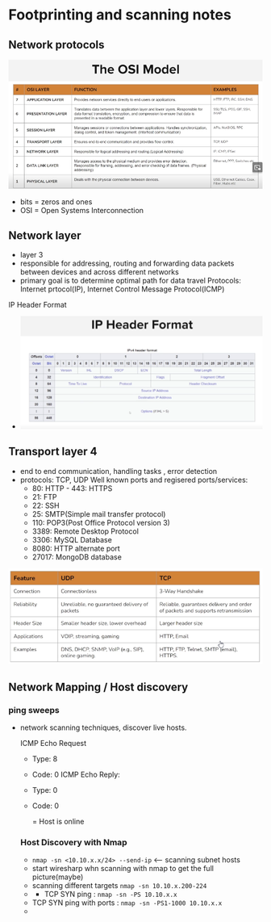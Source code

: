 # Footprinting and scanning notes

## Network protocols

![alt text](/assets/OSImodel.png)

- bits = zeros and ones
- OSI = Open Systems Interconnection

## Network layer

- layer 3
- responsible for addressing, routing and forwarding data packets between devices and across different networks
- primary goal is to determine optimal path for data travel
  Protocols: Internet prtocol(IP), Internet Control Message Protocol(ICMP)

IP Header Format

- ![alt text](/assets/IP_header_format.png)

## Transport layer 4

- end to end communication, handling tasks , error detection
- protocols: TCP, UDP
  Well known ports and regisered ports/services:
  - 80: HTTP - 443: HTTPS
  - 21: FTP
  - 22: SSH
  - 25: SMTP(Simple mail transfer protocol)
  - 110: POP3(Post Office Protocol version 3)
  - 3389: Remote Desktop Protocol
  - 3306: MySQL Database
  - 8080: HTTP alternate port
  - 27017: MongoDB database

![alt text](/assets/tcp_udp_comparison.png)

## Network Mapping / Host discovery

### ping sweeps

- network scanning techniques, discover live hosts.

  ICMP Echo Request

  - Type: 8
  - Code: 0
    ICMP Echo Reply:
  - Type: 0
  - Code: 0

    = Host is online

  ### Host Discovery with Nmap

  - `nmap -sn <10.10.x.x/24> --send-ip` <-- scanning subnet hosts
  - start wiresharp whn scanning with nmap to get the full picture(maybe)
  - scanning different targets `nmap -sn 10.10.x.200-224`
  - - TCP SYN ping : `nmap -sn -PS 10.10.x.x`
  - TCP SYN ping with ports : `nmap -sn -PS1-1000 10.10.x.x`
  -
